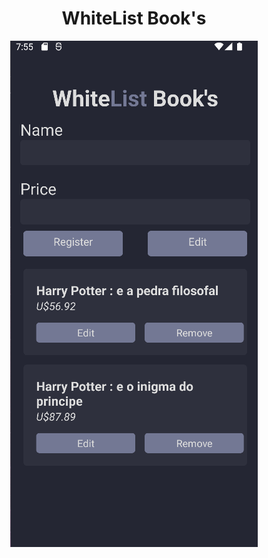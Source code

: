 <h1 align="center">
  WhiteList Book's
</h1>

<p align="center">
  <img src="./preview.png" alt="preview.png"/>
</p>